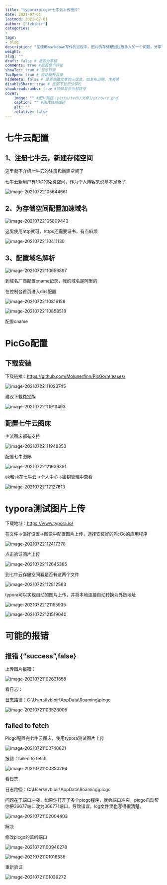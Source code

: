 ```yaml
---
title: "typora+picgo+七牛云上传图片" 
date: 2021-07-01
lastmod: 2021-07-01
author: ["lvbibir"] 
categories: 
- 
tags: 
- blog
description: "在使用markdown写作的过程中，图片的存储是困扰很多人的一个问题，分享下我目前采用的typora+picgo+七牛云的图床配置流程" 
weight: 
slug: ""
draft: false # 是否为草稿
comments: true #是否展示评论
showToc: true # 显示目录
TocOpen: true # 自动展开目录
hidemeta: false # 是否隐藏文章的元信息，如发布日期、作者等
disableShare: true # 底部不显示分享栏
showbreadcrumbs: true #顶部显示当前路径
cover:
    image: "" #图片路径：posts/tech/文章1/picture.png
    caption: "" #图片底部描述
    alt: ""
    relative: false
---
```

# 七牛云配置

## 1、注册七牛云，新建存储空间

这里就不介绍七牛云的注册和新建空间了

七牛云新用户有10G的免费空间，作为个人博客来说基本足够了

![image-20210722105644661](https://image.lvbibir.cn/blog/20210722121825.png)

## 2、为存储空间配置加速域名

![image-20210722105809443](https://image.lvbibir.cn/blog/20210722121826.png)

这里使用http就可，https还需要证书，有点麻烦

![image-20210722110411130](https://image.lvbibir.cn/blog/20210722121827.png)

## 3、配置域名解析

![image-20210722110659897](https://image.lvbibir.cn/blog/20210722121828.png)

到域名厂商配置cname记录，我的域名是阿里的

在控制台首页进入dns配置

![image-20210722110816158](https://image.lvbibir.cn/blog/20210722121829.png)

![image-20210722110858518](https://image.lvbibir.cn/blog/20210722121830.png)

配置cname

# PicGo配置

## 下载安装

下载链接：https://github.com/Molunerfinn/PicGo/releases/

![image-20210722111023745](https://image.lvbibir.cn/blog/20210722121831.png)

建议下载稳定版

![image-20210722111913493](https://image.lvbibir.cn/blog/20210722121832.png)

## 配置七牛云图床

主流图床都有支持

![image-20210722111948353](https://image.lvbibir.cn/blog/20210722121833.png)

配置七牛图床

![image-20210722121639391](https://image.lvbibir.cn/blog/20210722121834.png)

ak和sk在七牛云→个人中心→密钥管理中查看

![image-20210722112127613](https://image.lvbibir.cn/blog/20210722121835.png)

# typora测试图片上传

下载地址：https://www.typora.io/

在文件→偏好设置→图像中配置图片上传，选择安装好的PicGo的应用程序

![image-20210722112417378](https://image.lvbibir.cn/blog/20210722121836.png)

点击验证图片上传

![image-20210722112645385](https://image.lvbibir.cn/blog/20210722121837.png)

到七牛云存储空间看是否有这两个文件

![image-20210722112812563](https://image.lvbibir.cn/blog/20210722121838.png)

typora可以实现自动的图片上传，并将本地连接自动转换为外链地址

![image-20210722121155935](https://image.lvbibir.cn/blog/20210722121839.png)

![image-20210722121519040](https://image.lvbibir.cn/blog/20210722121519.png)



# 可能的报错

## 报错 {“success”,false}

上传图片报错：

![image-20210721102621658](https://image.lvbibir.cn/blog/image-20210721102621658.png)

看日志：

日志路径：C:\Users\lvbibir\AppData\Roaming\picgo

![image-20210721103528005](https://image.lvbibir.cn/blog/image-20210721103528005.png)

## failed to fetch



Picgo配置完七牛云图床，使用typora测试图片上传

![image-20210721100740621](https://image.lvbibir.cn/blog/image-20210721100850294.png)

报错：failed to fetch

![image-20210721100850294](https://image.lvbibir.cn/blog/image-20210721102004403.png)

看日志

日志路径：C:\Users\lvbibir\AppData\Roaming\picgo

问题在于端口冲突，如果你打开了多个picgo程序，就会端口冲突，picgo自动帮你把36677端口改为366771端口，导致错误。log文件里也写得很清楚。

![image-20210721102004403](https://image.lvbibir.cn/blog/image-20210721101018536.png)

解决

修改picgo的监听端口

![image-20210721100946278](https://image.lvbibir.cn/blog/image-20210721100946278.png)

![image-20210721101018536](https://image.lvbibir.cn/blog/image-20210721101039272.png)

重新验证

![image-20210721101039272](https://image.lvbibir.cn/blog/image-20210721100740621.png)

